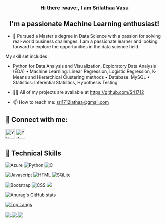 <h3 align="center"> Hi there :wave:, I am Srilathaa Vasu </h3>

<h2 align="center">
I'm a passionate Machine Learning enthusiast!
</h2> 

- 🔭 Pursued a Master's degree in Data Science with a passion for solving real-world business challenges. I am a passionate learner and looking forward to explore the opportunities in the data science field.

My skill set includes :
- Python for Data Analysis and Visualization, Exploratory Data Analysis (EDA)
• Machine Learning: Linear Regression, Logistic Regression, K-Means and Hierarchical Clustering methods
• Database: MySQL
• Statistics: Inferential Statistics, Hypothesis Testing

- :woman_technologist: All of my projects are available at https://github.com/Sri1712
- 📫 How to reach me: sri1712lathaa@gmail.com


## 🤝 Connect with me:

<a href="https://www.linkedin.com/in/srilathaa-vasu/"><img align="left" src="https://raw.githubusercontent.com/yushi1007/yushi1007/main/images/linkedin.svg" alt="Yu Shi | LinkedIn" width="30px"/></a>
<a href="https://www.instagram.com/srilathaa_vasu/"><img align="left" src="https://raw.githubusercontent.com/yushi1007/yushi1007/main/images/instagram.svg" alt="Yu Shi | Instagram" width="30px"/></a>

<br> </br>

## 💼 Technical Skills

![Azure](https://img.shields.io/badge/azure-%230072C6.svg?style=for-the-badge&logo=microsoftazure&logoColor=white)
![Python](https://img.shields.io/badge/python-3670A0?style=for-the-badge&logo=python&logoColor=ffdd54)
![C](https://img.shields.io/badge/c-%2300599C.svg?style=for-the-badge&logo=c&logoColor=white)

![Javascript](https://img.shields.io/badge/Code-JavaScript-informational?style=flat&logo=JavaScript&color=F7DF1E)
![HTML](https://img.shields.io/badge/Code-HTML5-informational?style=flat&logo=HTML5&color=E34F26)
![SQLite](https://img.shields.io/badge/Code-SQLite-informational?style=flat&logo=SQLite&color=003B57)

![Bootstrap](https://img.shields.io/badge/Style-Bootstrap-informational?style=flat&logo=Bootstrap&color=7952B3)
![CSS](https://img.shields.io/badge/Style-CSS3-informational?style=flat&logo=CSS3&color=1572B6)
![](https://img.shields.io/badge/Style-styled--components-informational?style=flat&logo=styled-components&color=DB7093)

![Anurag's GitHub stats](https://github-readme-stats.vercel.app/api?username=Sri1712&show_icons=true&theme=radical)

[![Top Langs](https://github-readme-stats.vercel.app/api/top-langs/?username=Sri1712)](https://github.com/anuraghazra/github-readme-stats)

<a href="https://github.com/Sri1712/Curry-Box">
  <img align="center" src="https://github-readme-stats.vercel.app/api/pin/?username=Sri1712&repo=Curry-Box&theme=radical" />
</a>

<a href="https://github.com/Sri1712/Burger-Truck">
  <img align="center" src="https://github-readme-stats.vercel.app/api/pin/?username=Sri1712&repo=Burger-Truck&theme=radical" />
</a>


<a href="https://github.com/Sri1712/Maths_Tutorials_Web">
  <img align="center" src="https://github-readme-stats.vercel.app/api/pin/?username=Sri1712&repo=Maths_Tutorials_Web&theme=radical" />
</a>
